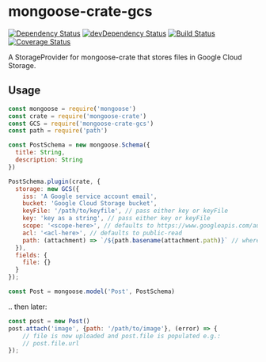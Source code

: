 # mongoose-crate-gcs

[![Dependency Status](https://david-dm.org/achingbrain/mongoose-crate-gcs.svg?theme=shields.io)](https://david-dm.org/achingbrain/mongoose-crate-gcs) [![devDependency Status](https://david-dm.org/achingbrain/mongoose-crate-gcs/dev-status.svg?theme=shields.io)](https://david-dm.org/achingbrainmongoose-crate-gcs#info=devDependencies) [![Build Status](https://img.shields.io/travis/achingbrain/mongoose-crate-gcs/master.svg)](https://travis-ci.org/achingbrain/mongoose-crate-gcs) [![Coverage Status](http://img.shields.io/coveralls/achingbrain/mongoose-crate-gcs/master.svg)](https://coveralls.io/r/achingbrain/mongoose-crate-gcs)

A StorageProvider for mongoose-crate that stores files in Google Cloud Storage.

## Usage

```javascript
const mongoose = require('mongoose')
const crate = require('mongoose-crate')
const GCS = require('mongoose-crate-gcs')
const path = require('path')

const PostSchema = new mongoose.Schema({
  title: String,
  description: String
})

PostSchema.plugin(crate, {
  storage: new GCS({
    iss: 'A Google service account email',
    bucket: 'Google Cloud Storage bucket',
    keyFile: '/path/to/keyfile', // pass either key or keyFile
    key: 'key as a string', // pass either key or keyFile
    scope: '<scope-here>', // defaults to https://www.googleapis.com/auth/devstorage.full_control
    acl: '<acl-here>', // defaults to public-read
    path: (attachment) => `/${path.basename(attachment.path)}` // where the file is stored in the bucket - defaults to this function
  }),
  fields: {
    file: {}
  }
});

const Post = mongoose.model('Post', PostSchema)
```

.. then later:

```javascript
const post = new Post()
post.attach('image', {path: '/path/to/image'}, (error) => {
	// file is now uploaded and post.file is populated e.g.:
	// post.file.url
});
```
